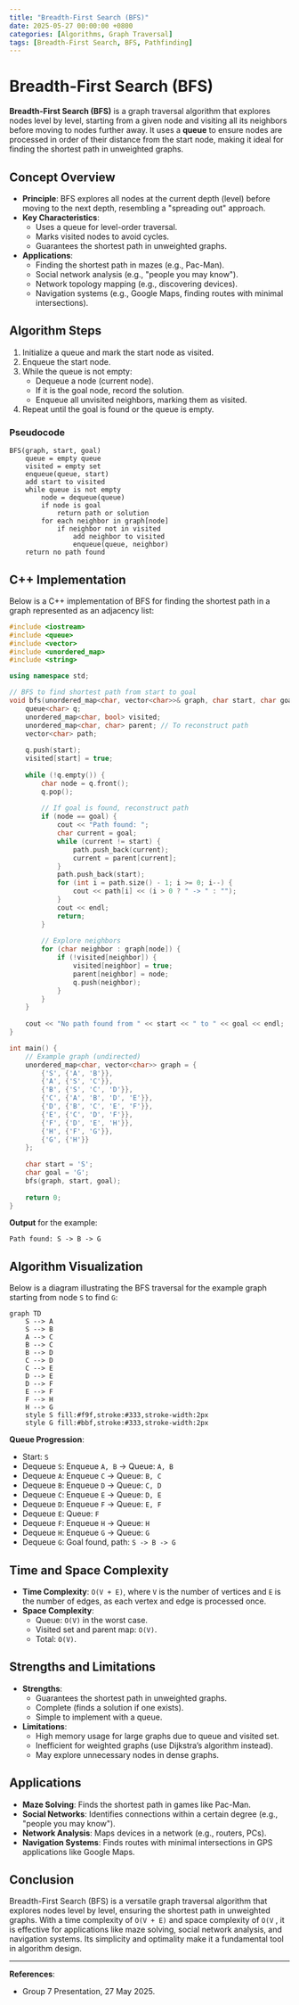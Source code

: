 ```yaml
---
title: "Breadth-First Search (BFS)"
date: 2025-05-27 00:00:00 +0800
categories: [Algorithms, Graph Traversal]
tags: [Breadth-First Search, BFS, Pathfinding]
---
```


# Breadth-First Search (BFS)

**Breadth-First Search (BFS)** is a graph traversal algorithm that explores nodes level by level, starting from a given node and visiting all its neighbors before moving to nodes further away. It uses a **queue** to ensure nodes are processed in order of their distance from the start node, making it ideal for finding the shortest path in unweighted graphs.

## Concept Overview
- **Principle**: BFS explores all nodes at the current depth (level) before moving to the next depth, resembling a "spreading out" approach.
- **Key Characteristics**:
  - Uses a queue for level-order traversal.
  - Marks visited nodes to avoid cycles.
  - Guarantees the shortest path in unweighted graphs.
- **Applications**:
  - Finding the shortest path in mazes (e.g., Pac-Man).
  - Social network analysis (e.g., "people you may know").
  - Network topology mapping (e.g., discovering devices).
  - Navigation systems (e.g., Google Maps, finding routes with minimal intersections).

## Algorithm Steps
1. Initialize a queue and mark the start node as visited.
2. Enqueue the start node.
3. While the queue is not empty:
   - Dequeue a node (current node).
   - If it is the goal node, record the solution.
   - Enqueue all unvisited neighbors, marking them as visited.
4. Repeat until the goal is found or the queue is empty.

### Pseudocode
```
BFS(graph, start, goal)
    queue = empty queue
    visited = empty set
    enqueue(queue, start)
    add start to visited
    while queue is not empty
        node = dequeue(queue)
        if node is goal
            return path or solution
        for each neighbor in graph[node]
            if neighbor not in visited
                add neighbor to visited
                enqueue(queue, neighbor)
    return no path found
```

## C++ Implementation
Below is a C++ implementation of BFS for finding the shortest path in a graph represented as an adjacency list:

```cpp
#include <iostream>
#include <queue>
#include <vector>
#include <unordered_map>
#include <string>

using namespace std;

// BFS to find shortest path from start to goal
void bfs(unordered_map<char, vector<char>>& graph, char start, char goal) {
    queue<char> q;
    unordered_map<char, bool> visited;
    unordered_map<char, char> parent; // To reconstruct path
    vector<char> path;
    
    q.push(start);
    visited[start] = true;
    
    while (!q.empty()) {
        char node = q.front();
        q.pop();
        
        // If goal is found, reconstruct path
        if (node == goal) {
            cout << "Path found: ";
            char current = goal;
            while (current != start) {
                path.push_back(current);
                current = parent[current];
            }
            path.push_back(start);
            for (int i = path.size() - 1; i >= 0; i--) {
                cout << path[i] << (i > 0 ? " -> " : "");
            }
            cout << endl;
            return;
        }
        
        // Explore neighbors
        for (char neighbor : graph[node]) {
            if (!visited[neighbor]) {
                visited[neighbor] = true;
                parent[neighbor] = node;
                q.push(neighbor);
            }
        }
    }
    
    cout << "No path found from " << start << " to " << goal << endl;
}

int main() {
    // Example graph (undirected)
    unordered_map<char, vector<char>> graph = {
        {'S', {'A', 'B'}},
        {'A', {'S', 'C'}},
        {'B', {'S', 'C', 'D'}},
        {'C', {'A', 'B', 'D', 'E'}},
        {'D', {'B', 'C', 'E', 'F'}},
        {'E', {'C', 'D', 'F'}},
        {'F', {'D', 'E', 'H'}},
        {'H', {'F', 'G'}},
        {'G', {'H'}}
    };
    
    char start = 'S';
    char goal = 'G';
    bfs(graph, start, goal);
    
    return 0;
}
```

**Output** for the example:
```
Path found: S -> B -> G
```

## Algorithm Visualization
Below is a diagram illustrating the BFS traversal for the example graph starting from node `S` to find `G`:

```mermaid
graph TD
    S --> A
    S --> B
    A --> C
    B --> C
    B --> D
    C --> D
    C --> E
    D --> E
    D --> F
    E --> F
    F --> H
    H --> G
    style S fill:#f9f,stroke:#333,stroke-width:2px
    style G fill:#bbf,stroke:#333,stroke-width:2px
```

**Queue Progression**:
- Start: `S`
- Dequeue `S`: Enqueue `A, B` → Queue: `A, B`
- Dequeue `A`: Enqueue `C` → Queue: `B, C`
- Dequeue `B`: Enqueue `D` → Queue: `C, D`
- Dequeue `C`: Enqueue `E` → Queue: `D, E`
- Dequeue `D`: Enqueue `F` → Queue: `E, F`
- Dequeue `E`: Queue: `F`
- Dequeue `F`: Enqueue `H` → Queue: `H`
- Dequeue `H`: Enqueue `G` → Queue: `G`
- Dequeue `G`: Goal found, path: `S -> B -> G`

## Time and Space Complexity
- **Time Complexity**: `O(V + E)`, where `V` is the number of vertices and `E` is the number of edges, as each vertex and edge is processed once.
- **Space Complexity**:
  - Queue: `O(V)` in the worst case.
  - Visited set and parent map: `O(V)`.
  - Total: `O(V)`.

## Strengths and Limitations
- **Strengths**:
  - Guarantees the shortest path in unweighted graphs.
  - Complete (finds a solution if one exists).
  - Simple to implement with a queue.
- **Limitations**:
  - High memory usage for large graphs due to queue and visited set.
  - Inefficient for weighted graphs (use Dijkstra’s algorithm instead).
  - May explore unnecessary nodes in dense graphs.

## Applications
- **Maze Solving**: Finds the shortest path in games like Pac-Man.
- **Social Networks**: Identifies connections within a certain degree (e.g., "people you may know").
- **Network Analysis**: Maps devices in a network (e.g., routers, PCs).
- **Navigation Systems**: Finds routes with minimal intersections in GPS applications like Google Maps.

## Conclusion
Breadth-First Search (BFS) is a versatile graph traversal algorithm that explores nodes level by level, ensuring the shortest path in unweighted graphs. With a time complexity of `O(V + E)` and space complexity of `O(V` , it is effective for applications like maze solving, social network analysis, and navigation systems. Its simplicity and optimality make it a fundamental tool in algorithm design.

---
**References**:  
- Group 7 Presentation, 27 May 2025.
